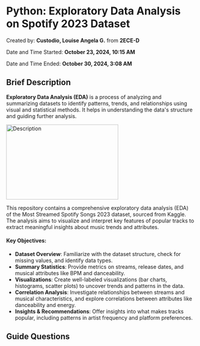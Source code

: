 # Python: Exploratory Data Analysis on Spotify 2023 Dataset

Created by: **Custodio, Louise Angela G.** from **2ECE-D** 

Date and Time Started: **October 23, 2024, 10:15 AM**  

Date and Time Ended: **October 30, 2024, 3:08 AM**

## Brief Description
**Exploratory Data Analysis (EDA)** is a process of analyzing and summarizing datasets to identify patterns, trends, and relationships using visual and statistical methods. It helps in understanding the data's structure and guiding further analysis.

<img src="https://www.google.com/url?sa=i&url=https%3A%2F%2Ftowardsai.net%2Fp%2Fl%2Foverview-of-exploratory-data-analysis-eda-with-haberman-dataset&psig=AOvVaw1SW0GwEvhwygtQAR-WN3CX&ust=1730209635584000&source=images&cd=vfe&opi=89978449&ved=0CBQQjRxqFwoTCLD6s6ubsYkDFQAAAAAdAAAAABAJ" alt="Description" width="300" height="200">


This repository contains a comprehensive exploratory data analysis (EDA) of the Most Streamed Spotify Songs 2023 dataset, sourced from Kaggle. The analysis aims to visualize and interpret key features of popular tracks to extract meaningful insights about music trends and attributes. 

#### Key Objectives:
- **Dataset Overview**: Familiarize with the dataset structure, check for missing values, and identify data types.
- **Summary Statistics**: Provide metrics on streams, release dates, and musical attributes like BPM and danceability.
- **Visualizations**: Create well-labeled visualizations (bar charts, histograms, scatter plots) to uncover trends and patterns in the data.
- **Correlation Analysis**: Investigate relationships between streams and musical characteristics, and explore correlations between attributes like danceability and energy.
- **Insights & Recommendations**: Offer insights into what makes tracks popular, including patterns in artist frequency and platform preferences.

## Guide Questions
